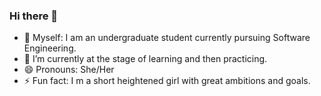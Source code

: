 ### Hi there 👋
- 🤗 Myself: I am an undergraduate student currently pursuing Software Engineering.
- 🌱 I’m currently at the stage of learning and then practicing.
- 😄 Pronouns: She/Her
- ⚡ Fun fact: I m a short heightened girl with great ambitions and goals.
<!--
**Laiba-Khawaja/Laiba-Khawaja** is a ✨ _special_ ✨ repository because its `README.md` (this file) appears on your GitHub profile.

Here are some ideas to get you started:

- 🔭 I’m currently working on ...
- 🌱 I’m currently learning ...
- 👯 I’m looking to collaborate on ...
- 🤔 I’m looking for help with ...
- 💬 Ask me about ...
- 📫 How to reach me: ...
- 😄 Pronouns: ...
- ⚡ Fun fact: ...
-->
